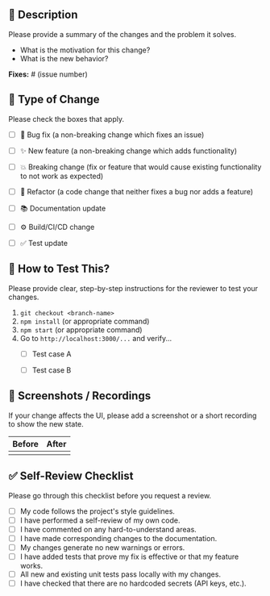 ## 📝 Description

Please provide a summary of the changes and the problem it solves.
- What is the motivation for this change?
- What is the new behavior?

**Fixes:** # (issue number)


## 🚀 Type of Change

Please check the boxes that apply.

- [ ] 🐛 Bug fix (a non-breaking change which fixes an issue)
- [ ] ✨ New feature (a non-breaking change which adds functionality)
- [ ] 💥 Breaking change (fix or feature that would cause existing functionality to not work as expected)
- [ ] 💅 Refactor (a code change that neither fixes a bug nor adds a feature)
- [ ] 📚 Documentation update
- [ ] ⚙️ Build/CI/CD change
- [ ] ✅ Test update


## 🧪 How to Test This?

Please provide clear, step-by-step instructions for the reviewer to test your changes.
1. `git checkout <branch-name>`
2. `npm install` (or appropriate command)
3. `npm start` (or appropriate command)
4. Go to `http://localhost:3000/...` and verify...
    - [ ] Test case A
    - [ ] Test case B


## 📸 Screenshots / Recordings

If your change affects the UI, please add a screenshot or a short recording to show the new state.

| Before | After |
| ------ | ----- |
|        |       |


## ✅ Self-Review Checklist

Please go through this checklist before you request a review.

- [ ] My code follows the project's style guidelines.
- [ ] I have performed a self-review of my own code.
- [ ] I have commented on any hard-to-understand areas.
- [ ] I have made corresponding changes to the documentation.
- [ ] My changes generate no new warnings or errors.
- [ ] I have added tests that prove my fix is effective or that my feature works.
- [ ] All new and existing unit tests pass locally with my changes.
- [ ] I have checked that there are no hardcoded secrets (API keys, etc.).
